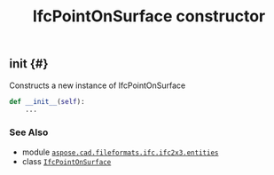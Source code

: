 ﻿---
title: IfcPointOnSurface constructor
second_title: Aspose.CAD for Python via .NET API References
description: 
type: docs
weight: 10
url: /python-net/aspose.cad.fileformats.ifc.ifc2x3.entities/ifcpointonsurface/__init__/
is_root: false
---

## __init__ {#}

Constructs a new instance of IfcPointOnSurface



```python
def __init__(self):
    ...
```





### See Also
* module [`aspose.cad.fileformats.ifc.ifc2x3.entities`](../../)
* class [`IfcPointOnSurface`](/cad/python-net/aspose.cad.fileformats.ifc.ifc2x3.entities/ifcpointonsurface)
